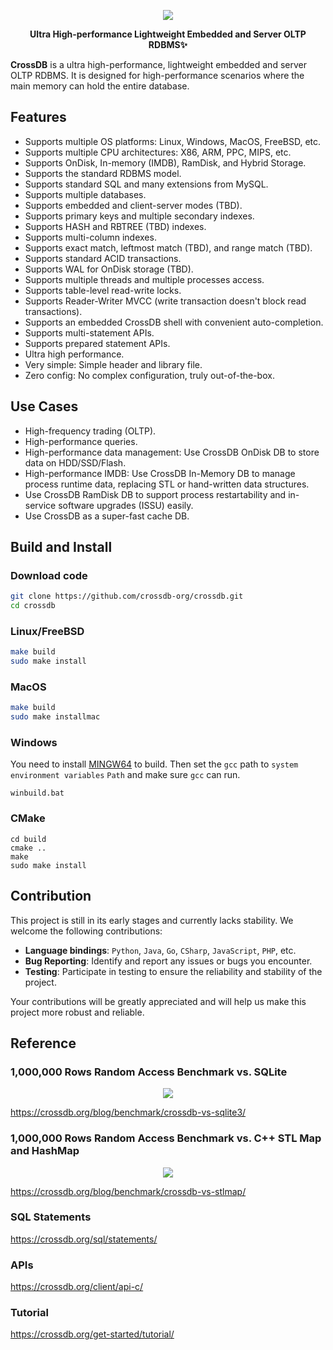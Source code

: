 <p align="center">
	<a href="https://crossdb.org">
	<img src="https://crossdb.org/assets/favicon.png">
	</a>
</p>
<p align="center">
	<strong>Ultra High-performance Lightweight Embedded and Server OLTP RDBMS✨</strong>
</p>

**CrossDB** is a ultra high-performance, lightweight embedded and server OLTP RDBMS. 
It is designed for high-performance scenarios where the main memory can hold the entire database.

## Features

- Supports multiple OS platforms: Linux, Windows, MacOS, FreeBSD, etc.
- Supports multiple CPU architectures: X86, ARM, PPC, MIPS, etc.
- Supports OnDisk, In-memory (IMDB), RamDisk, and Hybrid Storage.
- Supports the standard RDBMS model.
- Supports standard SQL and many extensions from MySQL.
- Supports multiple databases.
- Supports embedded and client-server modes (TBD).
- Supports primary keys and multiple secondary indexes.
- Supports HASH and RBTREE (TBD) indexes.
- Supports multi-column indexes.
- Supports exact match, leftmost match (TBD), and range match (TBD).
- Supports standard ACID transactions.
- Supports WAL for OnDisk storage (TBD).
- Supports multiple threads and multiple processes access.
- Supports table-level read-write locks.
- Supports Reader-Writer MVCC (write transaction doesn't block read transactions).
- Supports an embedded CrossDB shell with convenient auto-completion.
- Supports multi-statement APIs.
- Supports prepared statement APIs.
- Ultra high performance.
- Very simple: Simple header and library file.
- Zero config: No complex configuration, truly out-of-the-box.

## Use Cases

- High-frequency trading (OLTP).
- High-performance queries.
- High-performance data management: Use CrossDB OnDisk DB to store data on HDD/SSD/Flash.
- High-performance IMDB: Use CrossDB In-Memory DB to manage process runtime data, replacing STL or hand-written data structures.
- Use CrossDB RamDisk DB to support process restartability and in-service software upgrades (ISSU) easily.
- Use CrossDB as a super-fast cache DB.

## Build and Install

### Download code

```bash
git clone https://github.com/crossdb-org/crossdb.git
cd crossdb
```

### Linux/FreeBSD

```bash
make build
sudo make install
```

### MacOS

```bash
make build
sudo make installmac
```

### Windows

You need to install [MINGW64](https://www.mingw-w64.org/) to build.
Then set the `gcc` path to `system environment variables` `Path` and make sure `gcc` can run.

```
winbuild.bat
```

### CMake
```
cd build
cmake ..
make
sudo make install
```

## Contribution

This project is still in its early stages and currently lacks stability. We welcome the following contributions:

- **Language bindings**: `Python`, `Java`, `Go`, `CSharp`, `JavaScript`, `PHP`, etc.
- **Bug Reporting**: Identify and report any issues or bugs you encounter.
- **Testing**: Participate in testing to ensure the reliability and stability of the project.

Your contributions will be greatly appreciated and will help us make this project more robust and reliable.


## Reference

### 1,000,000 Rows Random Access Benchmark vs. SQLite

<p align="center">
	<a href="https://crossdb.org/blog/benchmark/crossdb-vs-sqlite3/">
	<img src="https://crossdb.org/images/crossdb-vs-sqlite.png">
	</a>
</p>

https://crossdb.org/blog/benchmark/crossdb-vs-sqlite3/

### 1,000,000 Rows Random Access Benchmark vs. C++ STL Map and HashMap

<p align="center">
	<a href="https://crossdb.org/blog/benchmark/crossdb-vs-stlmap/">
	<img src="https://crossdb.org/images/crossdb-vs-stlmap.png">
	</a>
</p>

https://crossdb.org/blog/benchmark/crossdb-vs-stlmap/

### SQL Statements

https://crossdb.org/sql/statements/

### APIs

https://crossdb.org/client/api-c/

### Tutorial

https://crossdb.org/get-started/tutorial/
